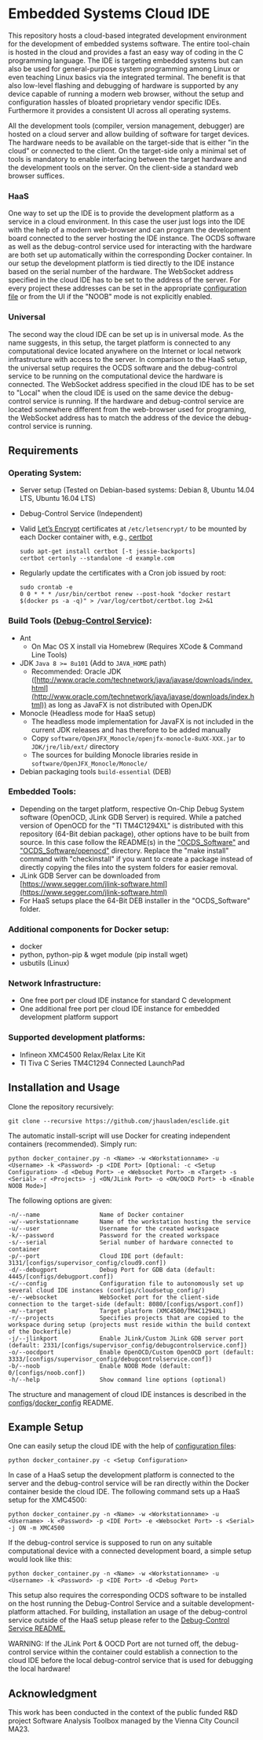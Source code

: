 # Embedded Systems Cloud IDE

This repository hosts a cloud-based integrated development environment for the development of embedded systems software. The entire tool-chain is hosted in the cloud and provides a fast an easy way of coding in the C programming language. The IDE is targeting embedded systems but can also be used for general-purpose system programming among Linux or even teaching Linux basics via the integrated terminal. The benefit is that also low-level flashing and debugging of hardware is supported by any device capable of running a modern web browser, without the setup and configuration hassles of bloated proprietary vendor specific IDEs. Furthermore it provides a consistent UI across all operating systems.

All the development tools (compiler, version management, debugger) are hosted on a cloud server and allow building of software for target devices. The hardware needs to be available on the target-side that is either "in the cloud" or connected to the client. On the target-side only a minimal set of tools is mandatory to enable interfacing between the target hardware and the development tools on the server. On the client-side a standard web browser suffices.

### HaaS

One way to set up the IDE is to provide the development platform as a service in a cloud environment. In this case the user just logs into the IDE with the help of a modern web-browser and can program the development board connected to the server hosting the IDE instance. The OCDS software as well as the debug-control service used for interacting with the hardware are both set up automatically within the corresponding Docker container. In our setup the development platform is tied directly to the IDE instance based on the serial number of the hardware. The WebSocket address specified in the cloud IDE has to be set to the address of the server. For every project these addresses can be set in the appropriate [configuration file](cloud9workspace/README.md) or from the UI if the "NOOB" mode is not explicitly enabled.

### Universal

The second way the cloud IDE can be set up is in universal mode. As the name suggests, in this setup, the target platform is connected to any computational device located anywhere on the Internet or local network infrastructure with access to the server. In comparison to the HaaS setup, the universal setup requires the OCDS software and the debug-control service to be running on the computational device the hardware is connected. The WebSocket address specified in the cloud IDE has to be set to "Local" when the cloud IDE is used on the same device the debug-control service is running. If the hardware and debug-control service are located somewhere different from the web-browser used for programing, the WebSocket address has to match the address of the device the debug-control service is running. 

## Requirements

### Operating System:

  * Server setup (Tested on Debian-based systems: Debian 8, Ubuntu 14.04 LTS, Ubuntu 16.04 LTS)
  * Debug-Control Service (Independent)
  * Valid [Let’s Encrypt](https://letsencrypt.org/) certificates at `/etc/letsencrypt/` to be mounted by each Docker container with, e.g., [certbot](https://certbot.eff.org/)
    
        sudo apt-get install certbot [-t jessie-backports]
        certbot certonly --standalone -d example.com

  * Regularly update the certificates with a Cron job issued by root:

        sudo crontab -e
        0 0 * * * /usr/bin/certbot renew --post-hook "docker restart $(docker ps -a -q)" > /var/log/certbot/certbot.log 2>&1 

### Build Tools ([Debug-Control Service](software/README.md)):

  * Ant
    * On Mac OS X install via Homebrew (Requires XCode & Command Line Tools)
  * JDK `Java 8 >= 8u101` (Add to `JAVA_HOME` path)
    * Recommended: Oracle JDK ([http://www.oracle.com/technetwork/java/javase/downloads/index.html](http://www.oracle.com/technetwork/java/javase/downloads/index.html)) as long as JavaFX is not distributed with OpenJDK
  * Monocle (Headless mode for HaaS setup)
    * The headless mode implementation for JavaFX is not included in the current JDK releases and has therefore to be added manually
    * Copy `software/OpenJFX_Monocle/openjfx-monocle-8uXX-XXX.jar` to `JDK/jre/lib/ext/` directory
    * The sources for building Monocle libraries reside in `software/OpenJFX_Monocle/Monocle/`
  * Debian packaging tools `build-essential` (DEB)

### Embedded Tools:

  * Depending on the target platform, respective On-Chip Debug System software (OpenOCD, JLink GDB Server) is required. While a
    patched version of OpenOCD for the "TI TM4C1294XL" is distributed with this repository (64-Bit debian package), other options have to be built from source. 
    In this case follow the README(s) in the ["OCDS_Software"](OCDS_Software/README.md) and ["OCDS_Software/openocd"](OCDS_Software/openocd/README) directory. Replace the "make install" command with "checkinstall" if you want to create a package 
    instead of directly copying the files into the system folders for easier removal.
  * JLink GDB Server can be downloaded from [https://www.segger.com/jlink-software.html](https://www.segger.com/jlink-software.html) 
  * For HaaS setups place the 64-Bit DEB installer in the "OCDS_Software" folder.

### Additional components for Docker setup:

  * docker
  * python, python-pip & wget module (pip install wget)
  * usbutils (Linux)

### Network Infrastructure:

  * One free port per cloud IDE instance for standard C development
  * One additional free port per cloud IDE instance for embedded development platform support

### Supported development platforms:

  * Infineon XMC4500 Relax/Relax Lite Kit
  * TI Tiva C Series TM4C1294 Connected LaunchPad

## Installation and Usage

Clone the repository recursively:
    
    git clone --recursive https://github.com/jhausladen/esclide.git

The automatic install-script will use Docker for creating independent containers (recommended). Simply run:

    python docker_container.py -n <Name> -w <Workstationname> -u <Username> -k <Password> -p <IDE Port> [Optional: -c <Setup Configuration> -d <Debug Port> -e <Websocket Port> -m <Target> -s <Serial> -r <Projects> -j <ON/JLink Port> -o <ON/OOCD Port> -b <Enable NOOB Mode>]

The following options are given:

    -n/--name                 Name of Docker container
    -w/--workstationname      Name of the workstation hosting the service 
    -u/--user                 Username for the created workspace
    -k/--password             Password for the created workspace
    -s/--serial               Serial number of hardware connected to container
    -p/--port                 Cloud IDE port (default: 3131/[configs/supervisor_config/cloud9.conf])
    -d/--debugport            Debug Port for GDB data (default: 4445/[configs/debugport.conf])
    -c/--config               Configuration file to autonomously set up several cloud IDE instances (configs/cloudsetup_config/)
    -e/--websocket            WebSocket port for the client-side connection to the target-side (default: 8080/[configs/wsport.conf])
    -m/--target               Target platform (XMC4500/TM4C1294XL)
    -r/--projects             Specifies projects that are copied to the workspace during setup (projects must reside within the build context of the Dockerfile)
    -j/--jlinkport            Enable JLink/Custom JLink GDB server port (default: 2331/[configs/supervisor_config/debugcontrolservice.conf])
    -o/--oocdport             Enable OpenOCD/Custom OpenOCD port (default: 3333/[configs/supervisor_config/debugcontrolservice.conf])
    -b/--noob                 Enable NOOB Mode (default: 0/[configs/noob.conf])
    -h/--help                 Show command line options (optional)

The structure and management of cloud IDE instances is described in the [configs](configs/README.md)/[docker_config](configs/docker_config/README.md) README.

## Example Setup

One can easily setup the cloud IDE with the help of [configuration files](configs/cloudsetup_config/README.md):

    python docker_container.py -c <Setup Configuration>

In case of a HaaS setup the development platform is connected to the server and the debug-control service will be ran directly within the Docker container beside the cloud IDE. The following command sets up a HaaS setup for the XMC4500:

    python docker_container.py -n <Name> -w <Workstationname> -u <Username> -k <Password> -p <IDE Port> -e <Websocket Port> -s <Serial> -j ON -m XMC4500

If the debug-control service is supposed to run on any suitable computational device with a connected development board, a simple setup would look like this:

    python docker_container.py -n <Name> -w <Workstationname> -u <Username> -k <Password> -p <IDE Port> -d <Debug Port>

This setup also requires the corresponding OCDS software to be installed on the host running the Debug-Control Service and a suitable development-platform attached.
For building, installation an usage of the debug-control service outside of the HaaS setup please refer to the [Debug-Control Service README.](software/README.md)

WARNING: If the JLink Port & OOCD Port are not turned off, the debug-control service within the container could establish a connection to the cloud IDE before the local debug-control service that is used for debugging the local hardware!

## Acknowledgment
This work has been conducted in the context of the public funded R&D project Software Analysis Toolbox managed by the Vienna City Council MA23.